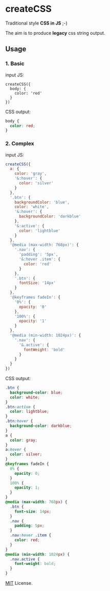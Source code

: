 # createCSS

Traditional style __CSS in JS__ ;-)

The aim is to produce __legacy__ css string output.

## Usage

### 1. Basic

input JS:

```JS
createCSS({
  body: {
    color: 'red'
  }
})
```
CSS output:

```css
body {
  color: red;
}
```

### 2. Complex

input JS:

```js
createCSS({
  a: {
    color: 'gray',
    '&:hover': {
      color: 'silver'
    }
  },
  '.btn': {
    backgroundColor: 'blue',
    color: 'white',
    '&:hover': {
      backgroundColor: 'darkblue'
    },
    '&:active': {
      color: 'lightblue'
    }
  },
  '@media (max-width: 768px)': {
    '.nav': {
      'padding': '5px',
      '&:hover .item': {
        color: 'red'
      }
    },
    '.btn': {
      fontSize: '14px'
    }
  },
  '@keyframes fadeIn': {
    '0%': {
      opacity: '0'
    },
    '100%': {
      opacity: '1'
    }
  },
  '@media (min-width: 1024px)': {
    '.nav': {
      '&.active': {
        fontWeight: 'bold'
      }
    }
  }
})
```
CSS output:

```css
.btn {
  background-color: blue;
  color: white;
}
.btn:active {
  color: lightblue;
}
.btn:hover {
  background-color: darkblue;
}
a {
  color: gray;
}
a:hover {
  color: silver;
}
@keyframes fadeIn {
  0% {
    opacity: 0;
  }
  100% {
    opacity: 1;
  }
}
@media (max-width: 768px) {
  .btn {
    font-size: 14px;
  }
  .nav {
    padding: 5px;
  }
  .nav:hover .item {
    color: red;
  }
}
@media (min-width: 1024px) {
  .nav.active {
    font-weight: bold;
  }
}
```

[MIT](LICENSE) License.
